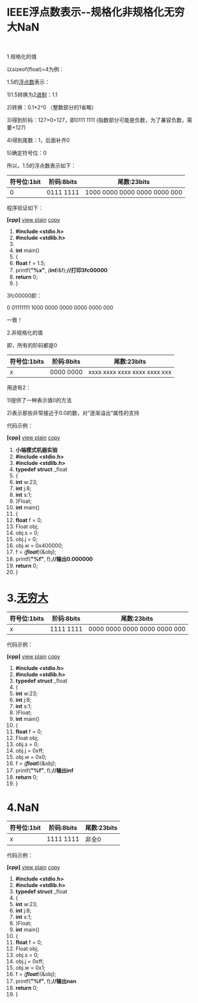 # IEEE浮点数表示--规格化非规格化无穷大NaN

‍

1.规格化的值

以sizeof(float)=4为例：

1.5的[浮点数](https://so.csdn.net/so/search?q=%E6%B5%AE%E7%82%B9%E6%95%B0&spm=1001.2101.3001.7020)表示：

1)1.5转换为2[进制](https://so.csdn.net/so/search?q=%E8%BF%9B%E5%88%B6&spm=1001.2101.3001.7020)：1.1

2)转换：0.1*2^0 （整数部分的1省略）

3)得到阶码：127+0=127，即0111 1111 (指数部分可能是负数，为了兼容负数，需要+127)

4)得到尾数：1，后面补齐0

5)确定符号位：0

所以，1.5的浮点数表示如下：

|符号位:1bit|阶码:8bits|尾数:23bits|
| -------------| ------------| ------------------------------|
|0|0111 1111|1000 0000 0000 0000 0000 000|

程序验证如下：

**[cpp]**  [view plain](http://blog.csdn.net/hqin6/article/details/6701109# "view plain") [copy](http://blog.csdn.net/hqin6/article/details/6701109# "copy")

1. **#include &lt;stdio.h&gt;**
2. **#include &lt;stdlib.h&gt;**
3. ‍
4. **int** main()
5. {
6. **float** f = 1.5;
7. printf(**&quot;%x&quot;**, *(*​***int***)&f);**//打印3fc00000**
8. **return** 0;
9. }

3fc00000即：

0  01111111  1000  0000 0000 0000 0000 000

一致！

2.非规格化的值

即，所有的阶码都是0

|符号位:1bits|阶码:8bits|尾数:23bits|
| --------------| ------------| ------------------------------|
|x|0000 0000|xxxx xxxx xxxx xxxx xxxx xxx|

用途有2：

1)提供了一种表示值0的方法

2)表示那些非常接近于0.0的数，对“逐渐溢出”属性的支持

代码示例：

**[cpp]**  [view plain](http://blog.csdn.net/hqin6/article/details/6701109# "view plain") [copy](http://blog.csdn.net/hqin6/article/details/6701109# "copy")

1. **小端模式机器实验**
2. **#include &lt;stdio.h&gt;**
3. **#include &lt;stdlib.h&gt;**
4. **typedef** **struct** _float
5. {
6. **int** w:23;
7. **int** j:8;
8. **int** s:1;
9. }Float;
10. **int** main()
11. {
12. **float** f = 0;
13. Float obj;
14. obj.s = 0;
15. obj.j = 0;
16. obj.w = 0x400000;
17. f = *(*​***float***)(&obj);
18. printf(**&quot;%f&quot;**, f);**//输出0.000000**
19. **return** 0;
20. }

# 3.[无穷大](https://so.csdn.net/so/search?q=%E6%97%A0%E7%A9%B7%E5%A4%A7&spm=1001.2101.3001.7020)

|符号位:1bits|阶码:8bits|尾数:23bits|
| --------------| ------------| ------------------------------|
|x|1111 1111|0000 0000 0000 0000 0000 000|

代码示例：

**[cpp]**  [view plain](http://blog.csdn.net/hqin6/article/details/6701109# "view plain") [copy](http://blog.csdn.net/hqin6/article/details/6701109# "copy")

1. **#include &lt;stdio.h&gt;**
2. **#include &lt;stdlib.h&gt;**
3. **typedef** **struct** _float
4. {
5. **int** w:23;
6. **int** j:8;
7. **int** s:1;
8. }Float;
9. **int** main()
10. {
11. **float** f = 0;
12. Float obj;
13. obj.s = 0;
14. obj.j = 0xff;
15. obj.w = 0x0;
16. f = *(*​***float***)(&obj);
17. printf(**&quot;%f&quot;**, f);**//输出inf**
18. **return** 0;
19. }

# 4.NaN

|符号位:1bit|阶码:8bits|尾数:23bits|
| -------------| ------------| -------------|
|x|1111 1111|非全0|

代码示例：

**[cpp]**  [view plain](http://blog.csdn.net/hqin6/article/details/6701109# "view plain") [copy](http://blog.csdn.net/hqin6/article/details/6701109# "copy")

1. **#include &lt;stdio.h&gt;**
2. **#include &lt;stdlib.h&gt;**
3. **typedef** **struct** _float
4. {
5. **int** w:23;
6. **int** j:8;
7. **int** s:1;
8. }Float;
9. **int** main()
10. {
11. **float** f = 0;
12. Float obj;
13. obj.s = 0;
14. obj.j = 0xff;
15. obj.w = 0x1;
16. f = *(*​***float***)(&obj);
17. printf(**&quot;%f&quot;**, f);**//输出nan**
18. **return** 0;
19. }
